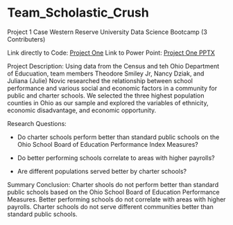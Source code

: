 # Team_Scholastic_Crush
Project 1 Case Western Reserve University Data Science Bootcamp (3 Contributers)

Link directly to Code: [Project One](TeamScholasticCrush.ipynb)
Link to Power Point: [Project One PPTX](TeamScholasticCrush.pptx)

Project Description:  Using data from the Census and teh Ohio Department of Educuation, team members Theodore Smiley Jr, Nancy Dziak, and Juliana (Julie) Novic researched the relationship between school performance and various social and economic factors in a community for public and charter schools.  We selected the three highest population counties in Ohio as our sample and explored the variables of ethnicity, economic disadvantage, and economic opportunity.  

Research Questions:
* Do charter schools perform better than standard public schools on the Ohio School Board of Education Performance Index Measures?

* Do better performing schools correlate to areas with higher payrolls?

* Are different populations served better by charter schools?

Summary Conclusion:  Charter shools do not perform better than standard public schools based on the Ohio School Board of Education Performance Measures. Better performing schools do not correlate with areas with higher payrolls.  Charter schools do not serve different communities better than standard public schools.  
